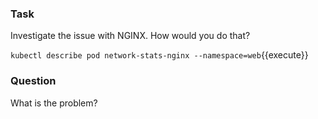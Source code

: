 ### Task

Investigate the issue with NGINX. How would you do that?

`kubectl describe pod network-stats-nginx --namespace=web`{{execute}}

### Question

What is the problem?
